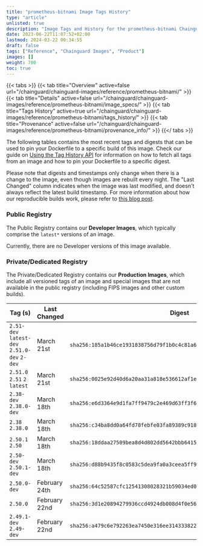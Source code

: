 ```yaml
---
title: "prometheus-bitnami Image Tags History"
type: "article"
unlisted: true
description: "Image Tags and History for the prometheus-bitnami Chainguard Image"
date: 2023-06-22T11:07:52+02:00
lastmod: 2024-03-22 00:34:55
draft: false
tags: ["Reference", "Chainguard Images", "Product"]
images: []
weight: 700
toc: true
---
```


{{< tabs >}}
{{< tab title="Overview" active=false url="/chainguard/chainguard-images/reference/prometheus-bitnami/" >}}
{{< tab title="Details" active=false url="/chainguard/chainguard-images/reference/prometheus-bitnami/image_specs/" >}}
{{< tab title="Tags History" active=true url="/chainguard/chainguard-images/reference/prometheus-bitnami/tags_history/" >}}
{{< tab title="Provenance" active=false url="/chainguard/chainguard-images/reference/prometheus-bitnami/provenance_info/" >}}
{{</ tabs >}}

The following tables contains the most recent tags and digests that can be used to pin your Dockerfile to a specific build of this image. Check our guide on [Using the Tag History API](/chainguard/chainguard-images/using-the-tag-history-api/) for information on how to fetch all tags from an image and how to pin your Dockerfile to a specific digest.

Please note that digests and timestamps only change when there is a change to the image, even though images are rebuilt every night. The "Last Changed" column indicates when the image was last modified, and doesn't always reflect the latest build timestamp. For more information about how our reproducible builds work, please refer to [this blog post](https://www.chainguard.dev/unchained/reproducing-chainguards-reproducible-image-builds).

### Public Registry
The Public Registry contains our **Developer Images**, which typically comprise the `latest*` versions of an image.

Currently, there are no Developer versions of this image available.

### Private/Dedicated Registry
The Private/Dedicated Registry contains our **Production Images**, which include all versioned tags of an image and special images that are not available in the public registry (including FIPS images and other custom builds).

| Tag (s)                                       | Last Changed  | Digest                                                                    |
|-----------------------------------------------|---------------|---------------------------------------------------------------------------|
|  `2.51-dev` `latest-dev` `2.51.0-dev` `2-dev` | March 21st    | `sha256:185a1b46ce1931838756d79f1b0c4c81a6c492551034b466ac9c25a960722e00` |
|  `2.51.0` `2.51` `2` `latest`                 | March 21st    | `sha256:0025e92d40d6a20aa31a818e536612af1ebf15ecf9fdf709ae6ca4bd4665c64c` |
|  `2.38-dev` `2.38.0-dev`                      | March 18th    | `sha256:e6d3364e9d1fa7ff9479c2e469d63ff3f646d6d745770a042332c260f47462dc` |
|  `2.38` `2.38.0`                              | March 18th    | `sha256:c34ba8dd0a64fd78febfe03fa89389c918a831619ea768906ec7d8eb695f4119` |
|  `2.50.1` `2.50`                              | March 18th    | `sha256:18ddaa27509bea8d4d802dd5642bbb6415161691b8845ccb932f0a2ca216cda6` |
|  `2.50-dev` `2.50.1-dev`                      | March 18th    | `sha256:d88b9435f8c0583c5dea9fa0a3ceea5ff9571235b7bf4d4b93a7c5a4dfa7836d` |
|  `2.50.0-dev`                                 | February 24th | `sha256:64c52587cfc12541308028321b59034ed03b8ee9aa70d8db69f1c34b3cc0af0c` |
|  `2.50.0`                                     | February 22nd | `sha256:3d1e20894279936ccd4924db008d4f0e569c82cc62fdc84057c6c168152769fb` |
|  `2.49.1-dev` `2.49-dev`                      | February 22nd | `sha256:a479c6e792263ea7450e316ee3143338224e90706f2f9fa5b2ee524e0d7582f9` |

